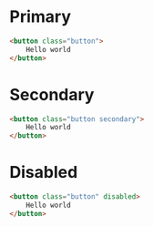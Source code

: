 # Primary

```html
<button class="button">
    Hello world
</button>
```

# Secondary

```html
<button class="button secondary">
    Hello world
</button>
```

# Disabled

```html
<button class="button" disabled>
    Hello world
</button>
```